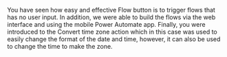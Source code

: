 You have seen how easy and effective Flow button is to trigger flows
that has no user input. In addition, we were able to build the flows via
the web interface and using the mobile Power Automate app. Finally, you
were introduced to the Convert time zone action which in this case was
used to easily change the format of the date and time, however, it can
also be used to change the time to make the zone.

